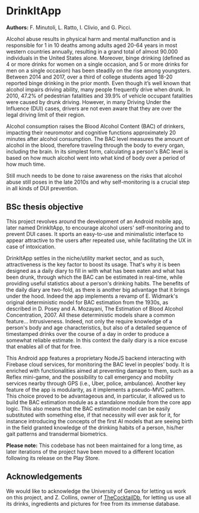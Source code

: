 # DrinkItApp

**Authors:** F. Minutoli, L. Ratto, I. Clivio, and G. Picci.

Alcohol abuse results in physical harm and mental malfunction and is responsible for 1 in 10 deaths among adults aged 20-64 years in most western countries annually, resulting in a grand total of almost 90.000 individuals in the United States alone. Moreover, binge drinking (defined as 4 or more drinks for women on a single occasion, and 5 or more drinks for men on a single occasion) has been steadily on the rise among youngsters. Between 2014 and 2017, over a third of college students aged 18-20 reported binge drinking in the prior month. Even though it’s well known that alcohol impairs driving ability, many people frequently drive when drunk. In 2010, 47.2% of pedestrian fatalities and 39.9% of vehicle occupant fatalities were caused by drunk driving. However, in many Driving Under the Influence (DUI) cases, drivers are not even aware that they are over the legal driving limit of their region.

Alcohol consumption raises the Blood Alcohol Content (BAC) of drinkers, impacting their neuromotor and cognitive functions approximately 20 minutes after alcohol consumption.
The BAC level measures the amount of alcohol in the blood, therefore traveling through the body to every organ, including the brain. In its simplest form, calculating a person's BAC level is based on how much alcohol went into what kind of body over a period of how much time.

Still much needs to be done to raise awareness on the risks that alcohol abuse still poses in the late 2010s and why self-monitoring is a crucial step in all kinds of DUI prevention.

## BSc thesis objective

This project revolves around the development of an Android mobile app, later named DrinkItApp, to encourage alcohol users' self-monitoring and to prevent DUI cases. It sports an easy-to-use and minimalistic interface to appear attractive to the users after repeated use, while facilitating the UX in case of intoxication. 

DrinkItApp settles in the niche/utility market sector, and as such, attractiveness is the key factor to boost its usage. That's why it is been designed as a daily diary to fill in with what has been eaten and what has been drunk, through which the BAC can be estimated in real-time, while providing useful statistics about a person's drinking habits. The benefits of the daily diary are two-fold, as there is another big advantage that it brings under the hood. Indeed the app implements a revamp of E. Widmark's original deterministic model for BAC estimation from the 1930s, as described in D. Posey and A. Mozayani, The Estimation of Blood Alcohol Concentration, 2007. All these deterministic models share a common feature... Intrusiveness. Indeed, not only the require knowledge of a person's body and age characteristics, but also of a detailed sequence of timestamped drinks over the course of a day in order to produce a somewhat reliable estimate. In this context the daily diary is a nice excuse that enables all of that for free.

This Android app features a proprietary NodeJS backend interacting with Firebase cloud services, for monitoring the BAC level in peoples’ body. It is enriched with functionalities aimed at preventing damage to them, such as a Reflex mini-game, and the possibility to call emergency and mobility services nearby through GPS (i.e., Uber, police, ambulance). Another key feature of the app is modularity, as it implements a pseudo-MVC pattern. This choice proved to be advantageous and, in particular, it allowed us to build the BAC estimation module as a standalone module from the core app logic. This also means that the BAC estimation model can be easily substituted with something else, if that necessity will ever ask for it, for instance introducing the concepts of the first AI models that are seeing birth in the field granted knowledge of the drinking habits of a person, his/her gait patterns and transdermal biometrics.

**Please note:** This codebase has not been maintained for a long time, as later iterations of the project have been moved to a different location following its release on the Play Store.

## Acknowledgements

We would like to acknowledge the University of Genoa for letting us work on this project, and Z. Collins, owner of [TheCocktailDb](https://www.thecocktaildb.com/), for letting us use all its drinks, ingredients and pictures for free from its immense database.
